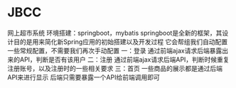 # JBCC
网上超市系统
环境搭建：springboot，mybatis
springboot是全新的框架，其设计目的是用来简化新Spring应用的初始搭建以及开发过程
它会帮组我们自动配置一些常规配置，不需要我们再次手动配置
一：登录
通过前端ajax请求后端暴露出来的API，判断是否有该用户
二：注册
通过前端ajax请求后端API，判断时候重复注册账号，以及注册时的一些相关要求
三：首页
一些商品的展示都是通过后端API来进行显示
后端只需要暴露一个API给前端调用即可

